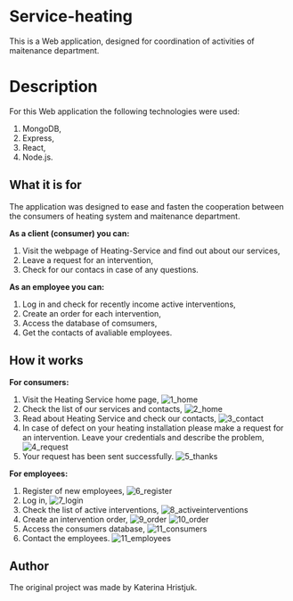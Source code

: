 # Service-heating
This is a Web application, designed for coordination of activities of maitenance department.

# Description
For this Web application the following technologies were used:
1. MongoDB,
1. Express,
1. React,
1. Node.js.

## What it is for
The application was designed to ease and fasten the cooperation between the consumers of heating system and maitenance department. 

**As a client (consumer) you can:**

1. Visit the webpage of Heating-Service and find out about our services,
1. Leave a request for an intervention,
1. Check for our contacs in case of any questions.

**As an employee you can:**

1. Log in and check for recently income active interventions,
1. Create an order for each intervention,
1. Access the database of comsumers,
1. Get the contacts of avaliable employees.

## How it works

**For consumers:**
1. Visit the Heating Service home page,
![1_home](https://user-images.githubusercontent.com/71920644/129726920-e4f9aaf0-0b5c-4d55-a736-ca4e2987658d.jpg)
2. Check the list of our services and contacts,
![2_home](https://user-images.githubusercontent.com/71920644/129726948-637843d6-ba89-44ac-ae9f-0542656411b6.jpg)
3. Read about Heating Service and check our contacts,
![3_contact](https://user-images.githubusercontent.com/71920644/129726987-630d702f-1619-4f08-b055-310b33f10fa3.jpg)
4. In case of defect on your heating installation please make a request for an intervention. Leave your credentials and describe the problem,
![4_request](https://user-images.githubusercontent.com/71920644/129727014-5f09f1e2-9690-40bb-b394-585257fe3fa3.jpg)
5. Your request has been sent successfully.
![5_thanks](https://user-images.githubusercontent.com/71920644/129727034-9e739bcf-730e-497b-8a5c-fd71fedeeaa4.jpg)


**For employees:**
1. Register of new employees,
![6_register](https://user-images.githubusercontent.com/71920644/129727076-b8e50613-9db3-4e29-8a75-8548beb685b8.jpg)
2. Log in,
![7_login](https://user-images.githubusercontent.com/71920644/129727097-63b724b6-a3b6-46d7-96ed-a8814554c4a3.jpg)
3. Check the list of active interventions,
![8_activeinterventions](https://user-images.githubusercontent.com/71920644/129727120-0c7201d6-1e62-4b8f-8dde-98725a924be7.jpg)
4. Create an intervention order,
![9_order](https://user-images.githubusercontent.com/71920644/129727168-148be370-00b5-4384-abeb-bb1756a97fd1.jpg)
![10_order](https://user-images.githubusercontent.com/71920644/129727173-ae419a0d-4ac2-4afb-b435-6a71cd1b2e4f.jpg)
5. Access the consumers database,
![11_consumers](https://user-images.githubusercontent.com/71920644/129727190-f0737c1e-3d95-4c96-8dd2-56c21e6e6f57.jpg)
7. Contact the employees.
![11_employees](https://user-images.githubusercontent.com/71920644/129727213-873128df-94ed-4ae0-8fe4-415d69ddac20.jpg)


## Author
The original project was made by Katerina Hristjuk.
 
